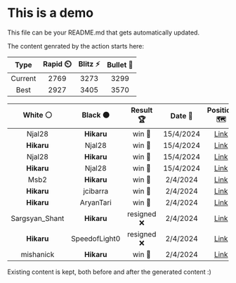 # This is a demo

This file can be your README.md that gets automatically updated.

The content genrated by the action starts here:

<!--START_SECTION:chessStats-->
<!-- Automatically generated with https://github.com/Balastrong/chess-stats-action -->

| Type | Rapid ⏲️ | Blitz ⚡ | Bullet 🔫 |
|:---:|:---:|:---:|:---:|
| Current | 2769 | 3273 | 3299 |
| Best | 2927 | 3405 | 3570 |

| White ⚪ | Black ⚫ | Result 🏆 | Date 📅 | Position 🗺️ | Type 🕕 |
|:---:|:---:|:---:|:---:|:---:|:---:|
| Njal28 | **Hikaru** | win 🥇 | 15/4/2024 | <a href="http://www.ee.unb.ca/cgi-bin/tervo/fen.pl?select=8/5k2/7K/6B1/8/7q/8/8 w - -">Link</a> | Blitz |
| **Hikaru** | Njal28 | win 🥇 | 15/4/2024 | <a href="http://www.ee.unb.ca/cgi-bin/tervo/fen.pl?select=5R2/2r5/1k6/8/P7/1KN5/1P6/8 w - -">Link</a> | Blitz |
| Njal28 | **Hikaru** | win 🥇 | 15/4/2024 | <a href="http://www.ee.unb.ca/cgi-bin/tervo/fen.pl?select=Q1b3k1/7p/3p4/1p1P1p2/4p3/4PnPp/2q1NP1P/7K w - -">Link</a> | Blitz |
| **Hikaru** | Njal28 | win 🥇 | 15/4/2024 | <a href="http://www.ee.unb.ca/cgi-bin/tervo/fen.pl?select=5rk1/2QR1pbp/6p1/6N1/6P1/1n2B2P/1P3PK1/4q3 b - -">Link</a> | Blitz |
| Msb2 | **Hikaru** | win 🥇 | 2/4/2024 | <a href="http://www.ee.unb.ca/cgi-bin/tervo/fen.pl?select=8/8/6k1/6qp/8/1qq5/5p1K/8 w - -">Link</a> | Blitz |
| **Hikaru** | jcibarra | win 🥇 | 2/4/2024 | <a href="http://www.ee.unb.ca/cgi-bin/tervo/fen.pl?select=6rk/1pqb1p1p/2n1pb2/1N1p1p2/1P3P2/r1PBPN2/3Q2PP/2R2RK1 b - -">Link</a> | Blitz |
| **Hikaru** | AryanTari | win 🥇 | 2/4/2024 | <a href="http://www.ee.unb.ca/cgi-bin/tervo/fen.pl?select=6r1/1R2rk1Q/2P1pp2/3p4/3P1q1p/5PpP/6P1/4R1K1 b - -">Link</a> | Blitz |
| Sargsyan_Shant | **Hikaru** | resigned ❌ | 2/4/2024 | <a href="http://www.ee.unb.ca/cgi-bin/tervo/fen.pl?select=6k1/8/6PP/6K1/8/3bB3/8/8 b - -">Link</a> | Blitz |
| **Hikaru** | SpeedofLight0 | resigned ❌ | 2/4/2024 | <a href="http://www.ee.unb.ca/cgi-bin/tervo/fen.pl?select=8/1bp1k3/p2p1p2/1p4qQ/3P4/5PK1/Pn6/8 w - -">Link</a> | Blitz |
| mishanick | **Hikaru** | win 🥇 | 2/4/2024 | <a href="http://www.ee.unb.ca/cgi-bin/tervo/fen.pl?select=8/5q1k/1p2N3/6pK/P7/4P2P/8/8 w - -">Link</a> | Blitz |

<!--END_SECTION:chessStats-->

Existing content is kept, both before and after the generated content :)

